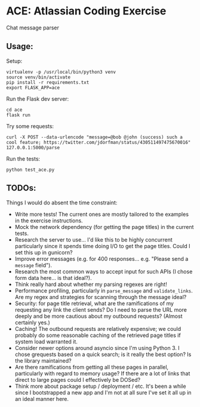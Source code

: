 # ACE: Atlassian Coding Exercise
Chat message parser

## Usage:

Setup:

```
virtualenv -p /usr/local/bin/python3 venv
source venv/bin/activate
pip install -r requirements.txt
export FLASK_APP=ace
```

Run the Flask dev server:

```
cd ace
flask run
```

Try some requests:

```
curl -X POST --data-urlencode "message=@bob @john (success) such a cool feature; https://twitter.com/jdorfman/status/430511497475670016" 127.0.0.1:5000/parse
```

Run the tests:

```
python test_ace.py
```

## TODOs:
Things I would do absent the time constraint:

- Write more tests! The current ones are mostly tailored to the examples in the exercise instructions.
- Mock the network dependency (for getting the page titles) in the current tests.
- Research the server to use... I'd like this to be highly concurrent particularly since it spends time doing I/O to get the page titles. Could I set this up in gunicorn?
- Improve error messages (e.g. for 400 responses... e.g. "Please send a `message` field").
- Research the most common ways to accept input for such APIs (I chose form data here... is that ideal?).
- Think really hard about whether my parsing regexes are right!
- Performance profiling, particularly in `parse_message` and `validate_links`. Are my regex and strategies for scanning through the message ideal?
- Security: for page title retrieval, what are the ramifications of my requesting any link the client sends? Do I need to parse the URL more deeply and be more cautious about my outbound requests? (Almost certainly yes.)
- Caching! The outbound requests are relatively expensive; we could probably do some reasonable caching of the retrieved page titles if system load warranted it.
- Consider newer options around asyncio since I'm using Python 3. I chose grequests based on a quick search; is it really the best option? Is the library maintained?
- Are there ramifications from getting all these pages in parallel, particularly with regard to memory usage? If there are a lot of links that direct to large pages could I effectively be DOSed?
- Think more about package setup / deployment / etc. It's been a while since I bootstrapped a new app and I'm not at all sure I've set it all up in an ideal manner here.
